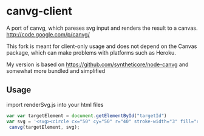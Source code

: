 # canvg-client

A port of canvg, which pareses svg input and renders the result to a canvas.
http://code.google.com/p/canvg/

This fork is meant for client-only usage and does not depend on the Canvas package,
which can make problems with platforms such as Heroku.

My version is based on https://github.com/syntheticore/node-canvg
and somewhat more bundled and simplified

## Usage
import renderSvg.js into your html files
```` js
var var targetElement = document.getElementById("targetId")
var svg = '<svg><circle cx="50" cy="50" r="40" stroke-width="3" fill="red" /></svg>';
 canvg(targetElement, svg);

